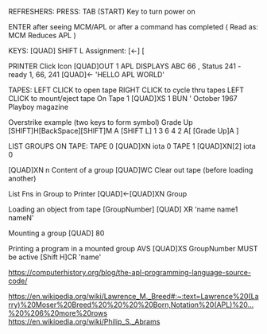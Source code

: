 REFRESHERS:
PRESS:
TAB (START) Key to turn power on

ENTER after seeing MCM/APL or after a command has completed
( Read as: MCM Reduces APL )

KEYS:
[QUAD] SHIFT L
Assignment:
[<-] [


PRINTER
Click Icon
[QUAD]OUT 1
APL DISPLAYS  ABC 66 , Status 241 - ready
1, 66, 241
[QUAD]<- 'HELLO APL WORLD'

TAPES:
LEFT CLICK to open tape
RIGHT CLICK to cycle thru tapes
LEFT CLICK to mount/eject tape
On Tape 1
[QUAD]XS 1
BUN
' October 1967 Playboy magazine
  

Overstrike example (two keys to form symbol)
Grade Up
[SHIFT]H[BackSpace][SHIFT]M
A [SHIFT L] 1 3 6 4 2
A[ [Grade Up]A ]

LIST GROUPS ON TAPE:
TAPE 0
[QUAD]XN iota 0
TAPE 1
[QUAD]XN[2] iota 0

[QUAD]XN n   Content of a group
[QUAD]WC   Clear out tape (before loading another)

List Fns in Group to Printer
[QUAD]<-[QUAD]XN Group


Loading an object from tape
[GroupNumber] [QUAD] XR 'name name1 nameN'

Mounting a group
[QUAD] 80

Printing a program in a mounted group
AVS 
[QUAD]XS GroupNumber MUST be active 
[Shift H]CR 'name'


https://computerhistory.org/blog/the-apl-programming-language-source-code/

https://en.wikipedia.org/wiki/Lawrence_M._Breed#:~:text=Lawrence%20(Larry)%20Moser%20Breed%20%20%20%20Born,Notation%20(APL)%20...%20%206%20more%20rows
https://en.wikipedia.org/wiki/Philip_S._Abrams
